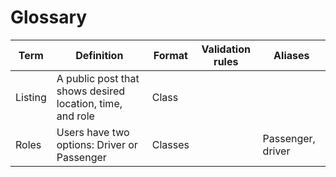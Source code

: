 # Glossary

| Term  | Definition                                                | Format | Validation rules | Aliases |
|-------|-----------------------------------------------------------|--------|-----------------|---------|
|Listing| A public post that shows desired location, time, and role | Class  |||
|Roles| Users have two options: Driver or Passenger| Classes|                 |Passenger, driver|

